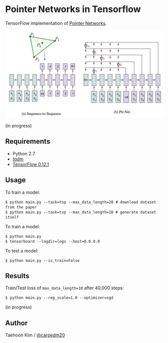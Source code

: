 # Pointer Networks in Tensorflow

TensorFlow implementation of [Pointer Networks](https://arxiv.org/abs/1506.03134).

![model](./assets/model.png)

(in progress)


## Requirements

- Python 2.7
- [tqdm](httsp://github.com/tqdm/tqdm)
- [TensorFlow 0.12.1](httsp://github.com/tensorflow/tensorflow/tree/r0.12)


## Usage

To train a model:

    $ python main.py --task=tsp --max_data_length=20 # download dataset from the paper
    $ python main.py --task=tsp --max_data_length=10 # generate dataset itself

To train a model:

    $ python main.py
    $ tensorboard --logdir=logs --host=0.0.0.0

To test a model:

    $ python main.py --is_train=False

## Results

Train/Test loss of `max_data_length=10` after 40,000 steps:

    $ python main.py --reg_scale=1.0 --optimizer=sgd

(in progress)


## Author

Taehoon Kim / [@carpedm20](http://carpedm20.github.io)
